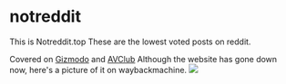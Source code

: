 # notreddit
This is Notreddit.top These are the lowest voted posts on reddit.

Covered on [Gizmodo](https://gizmodo.com/these-are-the-10-most-hated-reddit-posts-of-all-time-1785954923) and [AVClub](https://news.avclub.com/this-collection-of-reddit-s-most-hated-posts-paints-a-1798251383)
Although the website has gone down now, here's a picture of it on waybackmachine.
![](https://i.imgur.com/MAaRGqc.jpg)
